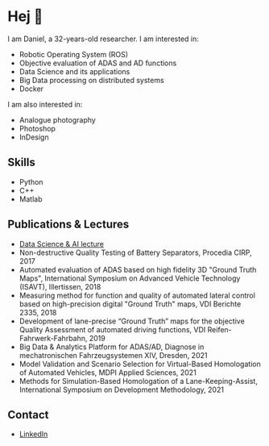 # Hej 👋
I am Daniel, a 32-years-old researcher. I am interested in: 

- Robotic Operating System (ROS)
- Objective evaluation of ADAS and AD functions
- Data Science and its applications
- Big Data processing on distributed systems
- Docker

I am also interested in:
- Analogue photography
- Photoshop
- InDesign

## Skills
- Python
- C++
- Matlab

## Publications & Lectures
- [Data Science & AI lecture](https://github.com/lnxdxC/DSAI)
-	Non-destructive Quality Testing of Battery Separators, Procedia CIRP, 2017
-	Automated evaluation of ADAS based on high fidelity 3D "Ground Truth Maps", International Symposium on Advanced Vehicle Technology (ISAVT), Illertissen, 2018
-	Measuring method for function and quality of automated lateral control based on high-precision digital "Ground Truth" maps, VDI Berichte 2335, 2018
-	Development of lane-precise “Ground Truth” maps for the objective Quality Assessment of automated driving functions, VDI Reifen-Fahrwerk-Fahrbahn, 2019
-	Big Data & Analytics Platform for ADAS/AD, Diagnose in mechatronischen Fahrzeugsystemen XIV, Dresden, 2021
-	Model Validation and Scenario Selection for Virtual-Based Homologation of Automated Vehicles, MDPI Applied Sciences, 2021
-	Methods for Simulation-Based Homologation of a Lane-Keeping-Assist, International Symposium on Development Methodology, 2021

## Contact
- [LinkedIn](https://www.linkedin.com/in/daniel-schneider-39198b160/)
